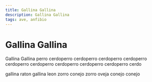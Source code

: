 ```yaml
---
title: Gallina Gallina
description: Gallina Gallina
tags: ave, anfibio
---
```


# Gallina Gallina

Gallina Gallina perro cerdoperro cerdoperro cerdoperro cerdoperro cerdoperro cerdoperro cerdoperro cerdoperro cerdoperro cerdo

gallina raton gallina leon zorro conejo zorro oveja conejo conejo
